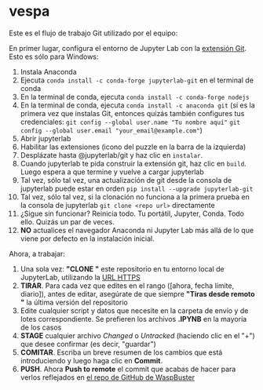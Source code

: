 # vespa

Este es el flujo de trabajo Git utilizado por el equipo:

En primer lugar, configura el entorno de Jupyter Lab con la [extensión Git](https://github.com/jupyterlab/jupyterlab-git). Esto es sólo para Windows:
1. Instala Anaconda
2. Ejecuta `conda install -c conda-forge jupyterlab-git` en el terminal de conda
3. En la terminal de conda, ejecuta `conda install -c conda-forge nodejs`
4. En la terminal de conda, ejecuta `conda install -c anaconda git` (si es la primera vez que instalas Git, entonces quizás también configures tus credenciales: `git config --global user.name "Tu nombre aquí"`
`git config --global user.email "your_email@example.com"`)
5. Abrir jupyterlab
6. Habilitar las extensiones (icono del puzzle en la barra de la izquierda)
7. Desplázate hasta @jupyterlab/git y haz clic en `instalar`.
8. Cuando jupyterlab te pida construir la extensión git, haz clic en `build`. Luego espera a que termine y vuelve a cargar jupyterlab
9. Tal vez, sólo tal vez, una actualización de git desde la consola de jupyterlab puede estar en orden `pip install --upgrade jupyterlab-git`
10. Tal vez, sólo tal vez, si la clonación no funciona a la primera prueba en la consola de jupyterlab `git clone <repo url>` directamente
11. ¿Sigue sin funcionar? Reinicia todo. Tu portátil, Jupyter, Conda. Todo ello. Quizás un par de veces.
12. **NO** actualices el navegador Anaconda ni Jupyter Lab más allá de lo que viene por defecto en la instalación inicial.

Ahora, a trabajar:
1. Una sola vez: **"CLONE "** este repositorio en tu entorno local de JupyterLab, utilizando la [URL HTTPS](https://github.com/IEwaspbusters/KopuruVespaCompetitionIE.git)
4. **TIRAR**. Para cada vez que edites en el rango ([ahora, fecha límite, diario]), antes de editar, asegúrate de que siempre **"Tiras desde remoto "** la última versión del repositorio
5. Edite cualquier script y datos que necesite en la carpeta de envío y de lotes correspondiente. Se prefieren los archivos **.IPYNB** en la mayoría de los casos
6. **STAGE** cualquier archivo _Changed_ o _Untracked_ (haciendo clic en el "+") que desee confirmar (es decir, "guardar")
7. **COMITAR**. Escriba un breve resumen de los cambios que está introduciendo y luego haga clic en **Commit**.
8. **PUSH**. Ahora **Push to remote** el commit que acabas de hacer para verlos reflejados en [el repo de GitHub de WaspBuster](https://github.com/IEwaspbusters/KopuruVespaCompetitionIE)
